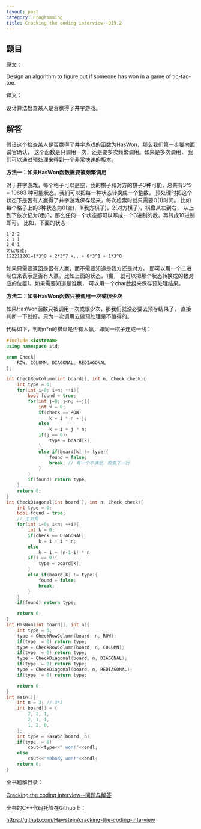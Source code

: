 ```yaml
---
layout: post
category: Programming
title: Cracking the coding interview--Q19.2
---
```


## 题目

原文：

Design an algorithm to figure out if someone has won in a game of 
tic-tac-toe.

译文：

设计算法检查某人是否赢得了井字游戏。

## 解答

假设这个检查某人是否赢得了井字游戏的函数为HasWon，那么我们第一步要向面试官确认，
这个函数是只调用一次，还是要多次频繁调用。如果是多次调用，
我们可以通过预处理来得到一个非常快速的版本。

**方法一：如果HasWon函数需要被频繁调用**

对于井字游戏，每个格子可以是空，我的棋子和对方的棋子3种可能，总共有3^9 = 19683
种可能状态。我们可以把每一种状态转换成一个整数，
预处理时把这个状态下是否有人赢得了井字游戏保存起来，每次检索时就只需要O(1)时间。
比如每个格子上的3种状态为0(空)，1(我方棋子)，2(对方棋子)，棋盘从左到右，
从上到下依次记为0到8，那么任何一个状态都可以写成一个3进制的数，再转成10进制即可。
比如，下面的状态：

	1 2 2
	2 1 1
	2 0 1
	可以写成:
	122211201=1*3^8 + 2*3^7 +...+ 0*3^1 + 1*3^0

如果只需要返回是否有人赢，而不需要知道是我方还是对方。
那可以用一个二进制位来表示是否有人赢。比如上面的状态，1赢，
就可以把那个状态转换成的数对应的位置1。如果需要知道是谁赢，
可以用一个char数组来保存预处理结果。

**方法二：如果HasWon函数只被调用一次或很少次**

如果HasWon函数只被调用一次或很少次，那我们就没必要去预存结果了，
直接判断一下就好。只为一次调用去做预处理是不值得的。

代码如下，判断n*n的棋盘是否有人赢，即同一棋子连成一线：

```cpp
#include <iostream>
using namespace std;

enum Check{
    ROW, COLUMN, DIAGONAL, REDIAGONAL
};

int CheckRowColumn(int board[], int n, Check check){
    int type = 0;
    for(int i=0; i<n; ++i){
        bool found = true;
        for(int j=0; j<n; ++j){
            int k = 0;
            if(check == ROW)
                k = i * n + j;
            else
                k = i + j * n;
            if(j == 0){
                type = board[k];
            }
            else if(board[k] != type){
                found = false;
                break; // 有一个不满足，检查下一行
            }
        }
        if(found) return type;
    }
    return 0;
}
int CheckDiagonal(int board[], int n, Check check){
    int type = 0;
    bool found = true;
    // 主对角
    for(int i=0; i<n; ++i){
        int k = 0;
        if(check == DIAGONAL)
            k = i + i * n;
        else
            k = i + (n-1-i) * n;
        if(i == 0){
            type = board[k];
        }
        else if(board[k] != type){
            found = false;
            break;
        }
    }
    if(found) return type;

    return 0;
}
int HasWon(int board[], int n){
    int type = 0;
    type = CheckRowColumn(board, n, ROW);
    if(type != 0) return type;
    type = CheckRowColumn(board, n, COLUMN);
    if(type != 0) return type;
    type = CheckDiagonal(board, n, DIAGONAL);
    if(type != 0) return type;
    type = CheckDiagonal(board, n, REDIAGONAL);
    if(type != 0) return type;

    return 0;
}
int main(){
    int n = 3; // 3*3
    int board[] = {
        2, 2, 1,
        2, 1, 1,
        1, 2, 0,
    };
    int type = HasWon(board, n);
    if(type != 0)
        cout<<type<<" won!"<<endl;
    else
        cout<<"nobody won!"<<endl;
    return 0;
}
```


全书题解目录：

[Cracking the coding interview--问题与解答](/posts/ctci-solutions-contents.html)

全书的C++代码托管在Github上：

<https://github.com/Hawstein/cracking-the-coding-interview>
